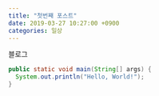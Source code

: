 ```yaml
---
title: "첫번째 포스트"
date: 2019-03-27 10:27:00 +0900
categories: 일상
---
```

블로그 
```java
public static void main(String[] args) {
  System.out.println("Hello, World!");
}
```
